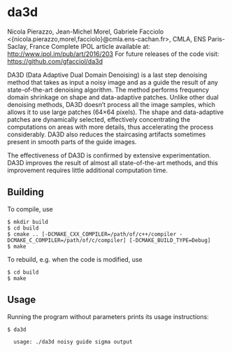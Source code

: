 da3d
====

Nicola Pierazzo, Jean-Michel Morel, Gabriele Facciolo
<{nicola.pierazzo,morel,facciolo}@cmla.ens-cachan.fr>, CMLA, ENS Paris-Saclay, France
Complete IPOL article available at: http://www.ipol.im/pub/art/2016/203
For future releases of the code visit: https://github.com/gfacciol/da3d

DA3D (Data Adaptive Dual Domain Denoising) is a last step denoising method
that takes as input a noisy image and as a guide the result of any
state-of-the-art denoising algorithm. The method performs frequency domain
shrinkage on shape and data-adaptive patches. Unlike other dual denoising
methods, DA3D doesn’t process all the image samples, which allows it to use
large patches (64×64 pixels). The shape and data-adaptive patches are
dynamically selected, effectively concentrating the computations on areas with
more details, thus accelerating the process considerably. DA3D also reduces the
staircasing artifacts sometimes present in smooth parts of the guide images.

The effectiveness of DA3D is confirmed by extensive experimentation.
DA3D improves the result of almost all state-of-the-art methods, and this
improvement requires little additional computation time.


Building
--------

To compile, use

    $ mkdir build
    $ cd build
    $ cmake .. [-DCMAKE_CXX_COMPILER=/path/of/c++/compiler -DCMAKE_C_COMPILER=/path/of/c/compiler] [-DCMAKE_BUILD_TYPE=Debug]
    $ make

To rebuild, e.g. when the code is modified, use

    $ cd build
    $ make

Usage
-----

Running the program without parameters prints its usage instructions:

    $ da3d

      usage: ./da3d noisy guide sigma output


